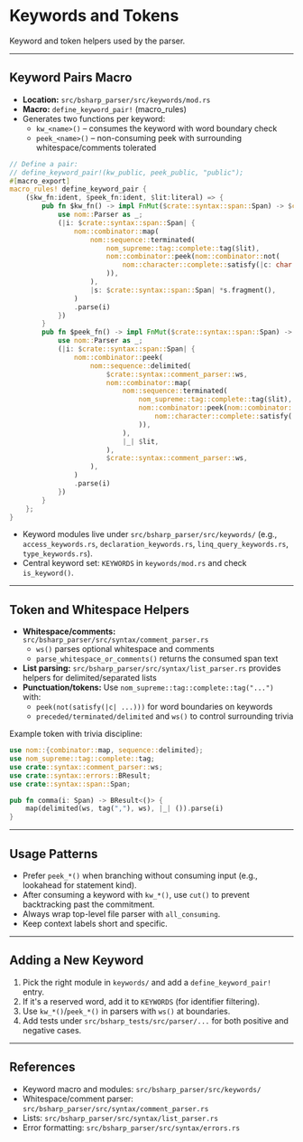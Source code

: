 # Keywords and Tokens

Keyword and token helpers used by the parser.

---

## Keyword Pairs Macro

- **Location:** `src/bsharp_parser/src/keywords/mod.rs`
- **Macro:** `define_keyword_pair!` (macro_rules)
- Generates two functions per keyword:
  - `kw_<name>()` – consumes the keyword with word boundary check
  - `peek_<name>()` – non-consuming peek with surrounding whitespace/comments tolerated

```rust
// Define a pair:
// define_keyword_pair!(kw_public, peek_public, "public");
#[macro_export]
macro_rules! define_keyword_pair {
    ($kw_fn:ident, $peek_fn:ident, $lit:literal) => {
        pub fn $kw_fn() -> impl FnMut($crate::syntax::span::Span) -> $crate::syntax::errors::BResult<&str> {
            use nom::Parser as _;
            (|i: $crate::syntax::span::Span| {
                nom::combinator::map(
                    nom::sequence::terminated(
                        nom_supreme::tag::complete::tag($lit),
                        nom::combinator::peek(nom::combinator::not(
                            nom::character::complete::satisfy(|c: char| c.is_alphanumeric() || c == '_'),
                        )),
                    ),
                    |s: $crate::syntax::span::Span| *s.fragment(),
                )
                .parse(i)
            })
        }
        pub fn $peek_fn() -> impl FnMut($crate::syntax::span::Span) -> $crate::syntax::errors::BResult<&str> {
            use nom::Parser as _;
            (|i: $crate::syntax::span::Span| {
                nom::combinator::peek(
                    nom::sequence::delimited(
                        $crate::syntax::comment_parser::ws,
                        nom::combinator::map(
                            nom::sequence::terminated(
                                nom_supreme::tag::complete::tag($lit),
                                nom::combinator::peek(nom::combinator::not(
                                    nom::character::complete::satisfy(|c: char| c.is_alphanumeric() || c == '_'),
                                )),
                            ),
                            |_| $lit,
                        ),
                        $crate::syntax::comment_parser::ws,
                    ),
                )
                .parse(i)
            })
        }
    };
}
```

- Keyword modules live under `src/bsharp_parser/src/keywords/` (e.g., `access_keywords.rs`, `declaration_keywords.rs`, `linq_query_keywords.rs`, `type_keywords.rs`).
- Central keyword set: `KEYWORDS` in `keywords/mod.rs` and check `is_keyword()`.

---

## Token and Whitespace Helpers

- **Whitespace/comments:** `src/bsharp_parser/src/syntax/comment_parser.rs`
  - `ws()` parses optional whitespace and comments
  - `parse_whitespace_or_comments()` returns the consumed span text
- **List parsing:** `src/bsharp_parser/src/syntax/list_parser.rs` provides helpers for delimited/separated lists
- **Punctuation/tokens:** Use `nom_supreme::tag::complete::tag("...")` with:
  - `peek(not(satisfy(|c| ...)))` for word boundaries on keywords
  - `preceded/terminated/delimited` and `ws()` to control surrounding trivia

Example token with trivia discipline:
```rust
use nom::{combinator::map, sequence::delimited};
use nom_supreme::tag::complete::tag;
use crate::syntax::comment_parser::ws;
use crate::syntax::errors::BResult;
use crate::syntax::span::Span;

pub fn comma(i: Span) -> BResult<()> {
    map(delimited(ws, tag(","), ws), |_| ()).parse(i)
}
```

---

## Usage Patterns

- Prefer `peek_*()` when branching without consuming input (e.g., lookahead for statement kind).
- After consuming a keyword with `kw_*()`, use `cut()` to prevent backtracking past the commitment.
- Always wrap top-level file parser with `all_consuming`.
- Keep context labels short and specific.

---

## Adding a New Keyword

1. Pick the right module in `keywords/` and add a `define_keyword_pair!` entry.
2. If it's a reserved word, add it to `KEYWORDS` (for identifier filtering).
3. Use `kw_*()`/`peek_*()` in parsers with `ws()` at boundaries.
4. Add tests under `src/bsharp_tests/src/parser/...` for both positive and negative cases.

---

## References

- Keyword macro and modules: `src/bsharp_parser/src/keywords/`
- Whitespace/comment parser: `src/bsharp_parser/src/syntax/comment_parser.rs`
- Lists: `src/bsharp_parser/src/syntax/list_parser.rs`
- Error formatting: `src/bsharp_parser/src/syntax/errors.rs`
